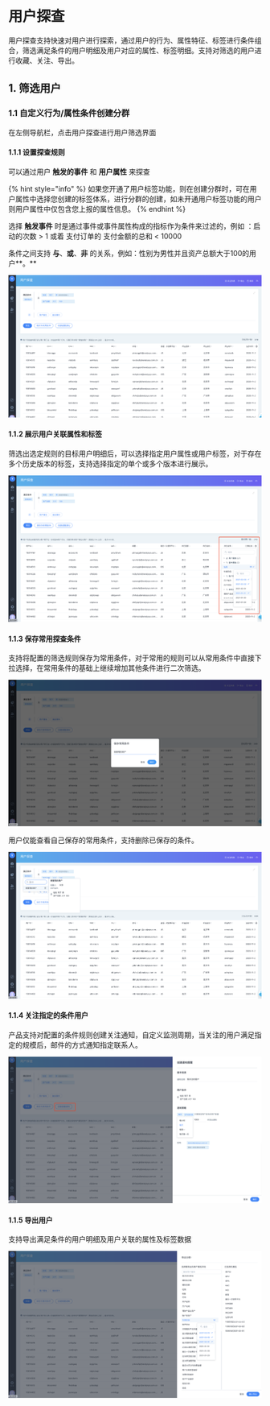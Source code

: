 # 用户探查

用户探查支持快速对用户进行探索，通过用户的行为、属性特征、标签进行条件组合，筛选满足条件的用户明细及用户对应的属性、标签明细。支持对筛选的用户进行收藏、关注、导出。

## 1. 筛选用户

### 1.1 自定义**行为/属性条件创建分群**

在左侧导航栏，点击用户探查进行用户筛选界面

#### **1.1.1 设置探查规则**

可以通过用户 **触发的事件** 和 **用户属性** 来探查

{% hint style="info" %}
如果您开通了用户标签功能，则在创建分群时，可在用户属性中选择您创建的标签体系，进行分群的创建，如未开通用户标签功能的用户则用户属性中仅包含您上报的属性信息。
{% endhint %}

选择 **触发事件** 时是通过事件或事件属性构成的指标作为条件来过滤的，例如 ：启动的次数 &gt; 1 或着 支付订单的 支付金额的总和 &lt; 10000

条件之间支持 **与**、**或**、**非** 的关系，例如：性别为男性并且资产总额大于100的用户**。**

![](../../.gitbook/assets/image%20%28621%29.png)

#### **1.1.2 展示用户关联属性和标签**

筛选出选定规则的目标用户明细后，可以选择指定用户属性或用户标签，对于存在多个历史版本的标签，支持选择指定的单个或多个版本进行展示。

![](../../.gitbook/assets/image%20%28623%29.png)

#### **1.1.3 保存常用探查条件**

支持将配置的筛选规则保存为常用条件，对于常用的规则可以从常用条件中直接下拉选择，在常用条件的基础上继续增加其他条件进行二次筛选。

![](../../.gitbook/assets/image%20%28627%29.png)

用户仅能查看自己保存的常用条件，支持删除已保存的条件。

![](../../.gitbook/assets/image%20%28614%29.png)

#### **1.1.4 关注指定的条件用户**

产品支持对配置的条件规则创建关注通知，自定义监测周期，当关注的用户满足指定的规模后，邮件的方式通知指定联系人。

![](../../.gitbook/assets/image%20%28625%29.png)

#### **1.1.5 导出用户**

支持导出满足条件的用户明细及用户关联的属性及标签数据

![](../../.gitbook/assets/image%20%28631%29.png)

